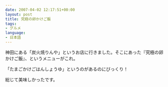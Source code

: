 ```yaml
---
date: 2007-04-02 12:17:51+00:00
layout: post
title: 究極の卵かけご飯
tags:
- グルメ
language:
- 日本語
---
```


神田にある「炭火焼りんや」というお店に行きました。そこにあった『究極の卵かけご飯』、というメニューがこれ。

「たまごかけごはんしょうゆ」というのがあるのにびっくり！

総じて美味しかったです。
